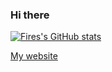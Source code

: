 ### Hi there

[![Fires's GitHub stats](https://github-readme-stats.vercel.app/api?username=fires1&show_icons=true&theme=synthwave&include_all_commits=true)](https://github.com/anuraghazra/github-readme-stats)

[My website](https://samuelada.ms/)
<!--
**Fires1/Fires1** is a ✨ _special_ ✨ repository because its `README.md` (this file) appears on your GitHub profile.

Here are some ideas to get you started:

- 🔭 I’m currently working on ...
- 🌱 I’m currently learning ...
- 👯 I’m looking to collaborate on ...
- 🤔 I’m looking for help with ...
- 💬 Ask me about ...
- 📫 How to reach me: ...
- 😄 Pronouns: ...
- ⚡ Fun fact: ...
-->
